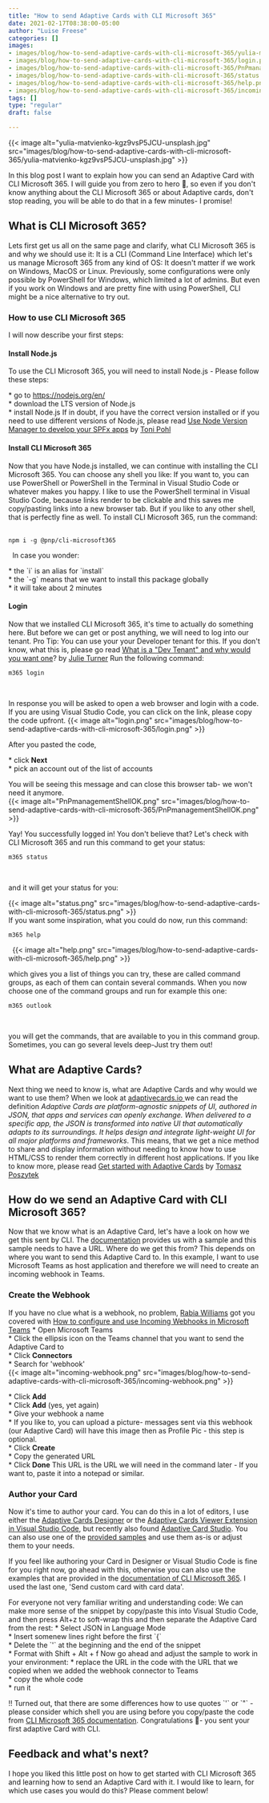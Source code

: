 ```yaml
---
title: "How to send Adaptive Cards with CLI Microsoft 365"
date: 2021-02-17T08:38:00-05:00
author: "Luise Freese"
categories: []
images:
- images/blog/how-to-send-adaptive-cards-with-cli-microsoft-365/yulia-matvienko-kgz9vsP5JCU-unsplash.jpg
- images/blog/how-to-send-adaptive-cards-with-cli-microsoft-365/login.png
- images/blog/how-to-send-adaptive-cards-with-cli-microsoft-365/PnPmanagementShellOK.png
- images/blog/how-to-send-adaptive-cards-with-cli-microsoft-365/status.png
- images/blog/how-to-send-adaptive-cards-with-cli-microsoft-365/help.png
- images/blog/how-to-send-adaptive-cards-with-cli-microsoft-365/incoming-webhook.png
tags: []
type: "regular"
draft: false

---
```


{{< image alt="yulia-matvienko-kgz9vsP5JCU-unsplash.jpg" src="images/blog/how-to-send-adaptive-cards-with-cli-microsoft-365/yulia-matvienko-kgz9vsP5JCU-unsplash.jpg" >}}

In this blog post I want to explain how you can send an Adaptive Card
with CLI Microsoft 365. I will guide you from zero to hero :rocket:, so
even if you don\'t know anything about the CLI Microsoft 365 or about
Adaptive cards, don\'t stop reading, you will be able to do that in a
few minutes- I promise!

## What is CLI Microsoft 365? 

Lets first get us all on the same page and clarify, what CLI Microsoft
365 is and why we should use it: It is a CLI (Command Line Interface)
which let\'s us manage Microsoft 365 from any kind of OS: It doesn\'t
matter if we work on Windows, MacOS or Linux. Previously, some
configurations were only possible by PowerShell for Windows, which
limited a lot of admins. But even if you work on Windows and are pretty
fine with using PowerShell, CLI might be a nice alternative to try out.

### How to use CLI Microsoft 365 

I will now describe your first steps:

#### Install Node.js 

To use the CLI Microsoft 365, you will need to install Node.js - Please
follow these steps:

\* go to <https://nodejs.org/en/>\
\* download the LTS version of Node.js\
\* install Node.js
If in doubt, if you have the correct version installed or if you need to
use different versions of Node.js, please read [Use Node Version Manager
to develop your SPFx
apps](https://techcommunity.microsoft.com/t5/microsoft-365-pnp-blog/use-node-version-manager-to-develop-your-spfx-apps/ba-p/2128393) by
[Toni Pohl](https://twitter.com/atwork) 

#### Install CLI Microsoft 365 

Now that you have Node.js installed, we can continue with installing the
CLI Microsoft 365. You can choose any shell you like: If you want to,
you can use PowerShell or PowerShell in the Terminal in Visual Studio
Code or whatever makes you happy. I like to use the PowerShell terminal
in Visual Studio Code, because links render to be clickable and this
saves me copy/pasting links into a new browser tab. But if you like to
any other shell, that is perfectly fine as well. To install CLI
Microsoft 365, run the command:
 
``` {.lia-code-sample .language-bash}
npm i -g @pnp/cli-microsoft365
```
 
In case you wonder:

\* the \`i\` is an alias for \`install\`\
\* the \`-g\` means that we want to install this package globally\
\* it will take about 2 minutes

#### Login 

Now that we installed CLI Microsoft 365, it\'s time to actually do
something here. But before we can get or post anything, we will need to
log into our tenant. Pro Tip: You can use your your Developer tenant for
this. If you don\'t know, what this is, please go read [What is a "Dev
Tenant" and why would you want
one](https://techcommunity.microsoft.com/t5/microsoft-365-pnp-blog/what-is-a-dev-tenant-and-why-would-you-want-one/ba-p/2036610)?
by [Julie Turner](https://twitter.com/jfj1997)
Run the following command:
 

``` {.lia-code-sample .language-bash}
m365 login
```
 

In response you will be asked to open a web browser and login with a
code. If you are using Visual Studio Code, you can click on the link,
please copy the code upfront.
{{< image alt="login.png" src="images/blog/how-to-send-adaptive-cards-with-cli-microsoft-365/login.png" >}}

After you pasted the code,

\* click **Next**\
\* pick an account out of the list of accounts

You will be seeing this message and can close this browser tab- we
won\'t need it anymore.\
{{< image alt="PnPmanagementShellOK.png" src="images/blog/how-to-send-adaptive-cards-with-cli-microsoft-365/PnPmanagementShellOK.png" >}}

Yay! You successfully logged in! You don\'t believe that? Let\'s check
with CLI Microsoft 365 and run this command to get your status:
 

``` {.lia-code-sample .language-bash}
m365 status
```
 

and it will get your status for you:

{{< image alt="status.png" src="images/blog/how-to-send-adaptive-cards-with-cli-microsoft-365/status.png" >}}
\
If you want some inspiration, what you could do now, run this command:
 

``` {.lia-code-sample .language-bash}
m365 help
```
 
{{< image alt="help.png" src="images/blog/how-to-send-adaptive-cards-with-cli-microsoft-365/help.png" >}}

which gives you a list of things you can try, these are called command
groups, as each of them can contain several commands. When you now
choose one of the command groups and run for example this one:
 

``` {.lia-code-sample .language-bash}
m365 outlook
```
 

you will get the commands, that are available to you in this command
group. Sometimes, you can go several levels deep-Just try them out!

## What are Adaptive Cards? 

Next thing we need to know is, what are Adaptive Cards and why would we
want to use them? When we look at
[adaptivecards.io ](https://adaptivecards.io)we can read the definition
*Adaptive Cards are platform-agnostic snippets of UI, authored in JSON,
that apps and services can openly exchange. When delivered to a specific
app, the JSON is transformed into native UI that automatically adapts to
its surroundings. It helps design and integrate light-weight UI for all
major platforms and frameworks*. This means, that we get a nice method
to share and display information without needing to know how to use
HTML/CSS to render them correctly in different host applications. If you
like to know more, please read [Get started with Adaptive
Cards](https://techcommunity.microsoft.com/t5/microsoft-365-pnp-blog/get-started-with-adaptive-cards/ba-p/2048786) by
[Tomasz Poszytek](https://twitter.com/tomaszposzytek)

## How do we send an Adaptive Card with CLI Microsoft 365? 

Now that we know what is an Adaptive Card, let\'s have a look on how we
get this sent by CLI. The
[documentation](https://pnp.github.io/cli-microsoft365/cmd/adaptivecard/adaptivecard-send/) provides
us with a sample and this sample needs to have a URL. Where do we get
this from? This depends on where you want to send this Adaptive Card to.
In this example, I want to use Microsoft Teams as host application and
therefore we will need to create an incoming webhook in Teams.

### Create the Webhook 

If you have no clue what is a webhook, no problem, [Rabia
Williams](https://www.twitter.com/williamsrabia) got you covered with
[How to configure and use Incoming Webhooks in Microsoft
Teams](https://techcommunity.microsoft.com/t5/microsoft-365-pnp-blog/how-to-configure-and-use-incoming-webhooks-in-microsoft-teams/ba-p/2051118)
\* Open Microsoft Teams\
\* Click the ellipsis icon on the Teams channel that you want to send
the Adaptive Card to\
\* Click **Connectors**\
\* Search for \'webhook\'\
{{< image alt="incoming-webhook.png" src="images/blog/how-to-send-adaptive-cards-with-cli-microsoft-365/incoming-webhook.png" >}}

\* Click **Add**\
\* Click **Add** (yes, yet again)\
\* Give your webhook a name\
\* If you like to, you can upload a picture- messages sent via this
webhook (our Adaptive Card) will have this image then as Profile Pic -
this step is optional.\
\* Click **Create**\
\* Copy the generated URL\
\* Click **Done**
This URL is the URL we will need in the command later - If you want to,
paste it into a notepad or similar.

### Author your Card 

Now it\'s time to author your card. You can do this in a lot of editors,
I use either the [Adaptive Cards
Designer](https://adaptivecards.io/designer) or the [Adaptive Cards
Viewer Extension in Visual Studio
Code](https://marketplace.visualstudio.com/items?itemName=tomlm.vscode-adaptivecards),
but recently also found [Adaptive Card
Studio](https://marketplace.visualstudio.com/items?itemName=madewithcardsio.adaptivecardsstudiobeta).
You can also use one of the [provided
samples](https://adaptivecards.io/samples/) and use them as-is or adjust
them to your needs.

If you feel like authoring your Card in Designer or Visual Studio Code
is fine for you right now, go ahead with this, otherwise you can also
use the examples that are provided in the [documentation of CLI
Microsoft
365](https://pnp.github.io/cli-microsoft365/cmd/adaptivecard/adaptivecard-send/).
I used the last one, \'Send custom card with card data\'.

For everyone not very familiar writing and understanding code: We can
make more sense of the snippet by copy/paste this into Visual Studio
Code, and then press Alt+z to soft-wrap this and then separate the
Adaptive Card from the rest:
\* Select JSON in Language Mode\
\* Insert somenew lines right before the first \`{\`\
\* Delete the \`\'\` at the beginning and the end of the snippet\
\* Format with Shift + Alt + f
Now go ahead and adjust the sample to work in your environment:
\* replace the URL in the code with the URL that we copied when we added
the webhook connector to Teams\
\* copy the whole code\
\* run it

!! Turned out, that there are some differences how to use quotes \`\'\`
or \`\"\` - please consider which shell you are using before you
copy/paste the code from [CLI Microsoft 365
documentation](https://pnp.github.io/cli-microsoft365/cmd/adaptivecard/adaptivecard-send/).
Congratulations :rocket:- you sent your first adaptive Card with CLI.

## Feedback and what\'s next? 

I hope you liked this little post on how to get started with CLI
Microsoft 365 and learning how to send an Adaptive Card with it. I would
like to learn, for which use cases you would do this? Please comment
below!
